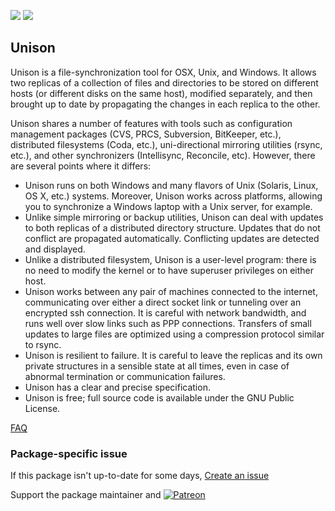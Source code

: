 [![](https://img.shields.io/chocolatey/v/unison?color=green&label=unison)](https://chocolatey.org/packages/unison) [![](https://img.shields.io/chocolatey/dt/unison)](https://chocolatey.org/packages/unison)

## Unison
Unison is a file-synchronization tool for OSX, Unix, and Windows. It allows two replicas of a collection
of files and directories to be stored on different hosts (or different disks on the same host), modified
separately, and then brought up to date by propagating the changes in each replica to the other.

Unison shares a number of features with tools such as configuration management packages (CVS, PRCS,
Subversion, BitKeeper, etc.), distributed filesystems (Coda, etc.), uni-directional mirroring utilities
(rsync, etc.), and other synchronizers (Intellisync, Reconcile, etc). However, there are several points
where it differs:

* Unison runs on both Windows and many flavors of Unix (Solaris, Linux, OS X, etc.) systems. Moreover,
  Unison works across platforms, allowing you to synchronize a Windows laptop with a Unix server, for example.
* Unlike simple mirroring or backup utilities, Unison can deal with updates to both replicas of a
  distributed directory structure. Updates that do not conflict are propagated automatically. Conflicting updates are detected and displayed.
* Unlike a distributed filesystem, Unison is a user-level program: there is no need to modify the kernel
  or to have superuser privileges on either host.
* Unison works between any pair of machines connected to the internet, communicating over either a
  direct socket link or tunneling over an encrypted ssh connection. It is careful with network
  bandwidth, and runs well over slow links such as PPP connections. Transfers of small updates to large
  files are optimized using a compression protocol similar to rsync.
* Unison is resilient to failure. It is careful to leave the replicas and its own private structures in
  a sensible state at all times, even in case of abnormal termination or communication failures.
* Unison has a clear and precise specification.
* Unison is free; full source code is available under the GNU Public License.

[FAQ](https://alliance.seas.upenn.edu/~bcpierce/wiki/index.php)

### Package-specific issue
If this package isn't up-to-date for some days, [Create an issue](https://github.com/tunisiano187/Chocolatey-packages/issues/new/choose)

Support the package maintainer and [![Patreon](https://cdn.jsdelivr.net/gh/tunisiano187/Chocolatey-packages@d15c4e19c709e7148588d4523ffc6dd3cd3c7e5e/icons/patreon.png)](https://www.patreon.com/bePatron?u=39585820)
